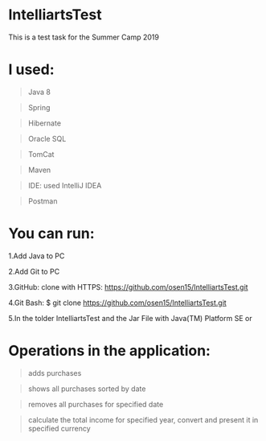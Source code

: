 # IntelliartsTest
This is a test task for the Summer Camp 2019
# I used:
>Java 8

>Spring

>Hibernate

>Oracle SQL

>TomCat

>Maven

>IDE: used IntelliJ IDEA

>Postman

# You can run:

1.Add Java to PC

2.Add Git to PC

3.GitHub: clone with HTTPS: https://github.com/osen15/IntelliartsTest.git

4.Git Bash: $ git clone  https://github.com/osen15/IntelliartsTest.git

5.In the tolder IntelliartsTest and the Jar File with Java(TM) Platform SE or 

# Operations in the application:
>adds purchases

>shows all purchases sorted by date

>removes all purchases for specified date

>calculate the total income for specified year, convert and present it in specified currency

